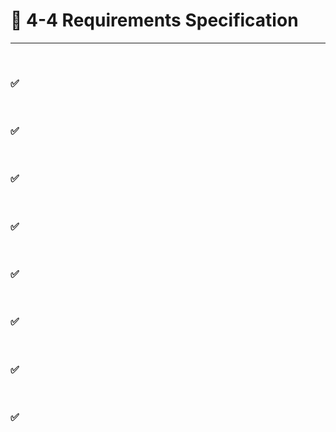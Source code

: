 # 🍎 4-4 Requirements Specification
---
<br>

### ✅ 
<br>

### ✅ 
<br>

### ✅ 
<br>

### ✅ 
<br>

### ✅ 
<br>

### ✅ 
<br>

### ✅ 
<br>

### ✅ 
<br>
